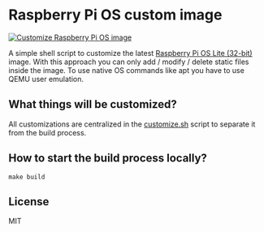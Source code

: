 # Raspberry Pi OS custom image

[![Customize Raspberry Pi OS image](https://github.com/escalate/raspberry-pi-os-custom-image/actions/workflows/customize-raspberry-pi-os-image.yml/badge.svg?event=push)](https://github.com/escalate/raspberry-pi-os-custom-image/actions/workflows/customize-raspberry-pi-os-image.yml)

A simple shell script to customize the latest [Raspberry Pi OS Lite (32-bit)](https://www.raspberrypi.org/software/operating-systems/) image.
With this approach you can only add / modify / delete static files inside the image.
To use native OS commands like apt you have to use QEMU user emulation.

## What things will be customized?

All customizations are centralized in the [customize.sh](https://github.com/escalate/custom-raspberry-pi-os-image/blob/master/customize.sh) script to separate it from the build process.

## How to start the build process locally?

```
make build
```

## License

MIT
